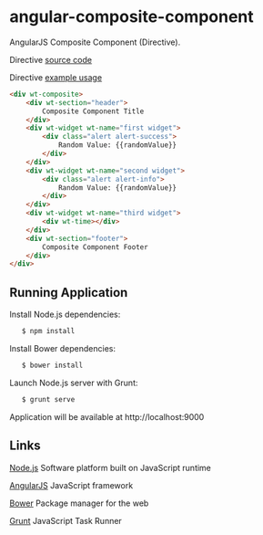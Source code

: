 angular-composite-component
====================

AngularJS Composite Component (Directive).

Directive [source code](app/directive)

Directive [example usage](app)

```html
<div wt-composite>
    <div wt-section="header">
        Composite Component Title
    </div>
    <div wt-widget wt-name="first widget">
        <div class="alert alert-success">
            Random Value: {{randomValue}}
        </div>
    </div>
    <div wt-widget wt-name="second widget">
        <div class="alert alert-info">
            Random Value: {{randomValue}}
        </div>
    </div>
    <div wt-widget wt-name="third widget">
        <div wt-time></div>
    </div>
    <div wt-section="footer">
        Composite Component Footer
    </div>
</div>
```


## Running Application

 Install Node.js dependencies:

 ``` bash
    $ npm install
 ```

 Install Bower dependencies:

 ``` bash
    $ bower install
 ```

 Launch Node.js server with Grunt:

 ``` bash
    $ grunt serve
 ```

 Application will be available at http://localhost:9000

Links
-----

[Node.js](http://nodejs.org/) Software platform built on JavaScript runtime

[AngularJS](http://angularjs.org/) JavaScript framework

[Bower](http://bower.io/) Package manager for the web

[Grunt](http://gruntjs.com/) JavaScript Task Runner

